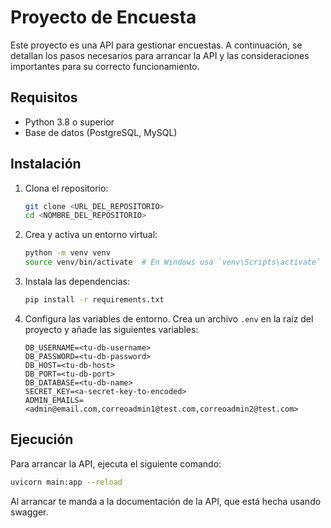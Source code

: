 # Proyecto de Encuesta

Este proyecto es una API para gestionar encuestas. A continuación, se detallan los pasos necesarios para arrancar la API y las consideraciones importantes para su correcto funcionamiento.

## Requisitos

- Python 3.8 o superior
- Base de datos (PostgreSQL, MySQL)

## Instalación

1. Clona el repositorio:

    ```sh
    git clone <URL_DEL_REPOSITORIO>
    cd <NOMBRE_DEL_REPOSITORIO>
    ```

2. Crea y activa un entorno virtual:

    ```sh
    python -m venv venv
    source venv/bin/activate  # En Windows usa `venv\Scripts\activate`
    ```

3. Instala las dependencias:

    ```sh
    pip install -r requirements.txt
    ```

4. Configura las variables de entorno. Crea un archivo `.env` en la raíz del proyecto y añade las siguientes variables:

    ```env
    DB_USERNAME=<tu-db-username>
    DB_PASSWORD=<tu-db-password>
    DB_HOST=<tu-db-host>
    DB_PORT=<tu-db-port>
    DB_DATABASE=<tu-db-name>
    SECRET_KEY=<a-secret-key-to-encoded>
    ADMIN_EMAILS=<admin@email.com,correoadmin1@test.com,correoadmin2@test.com>
    ```

## Ejecución

Para arrancar la API, ejecuta el siguiente comando:

```sh
uvicorn main:app --reload
```

Al arrancar te manda a la documentación de la API, que está hecha usando swagger.